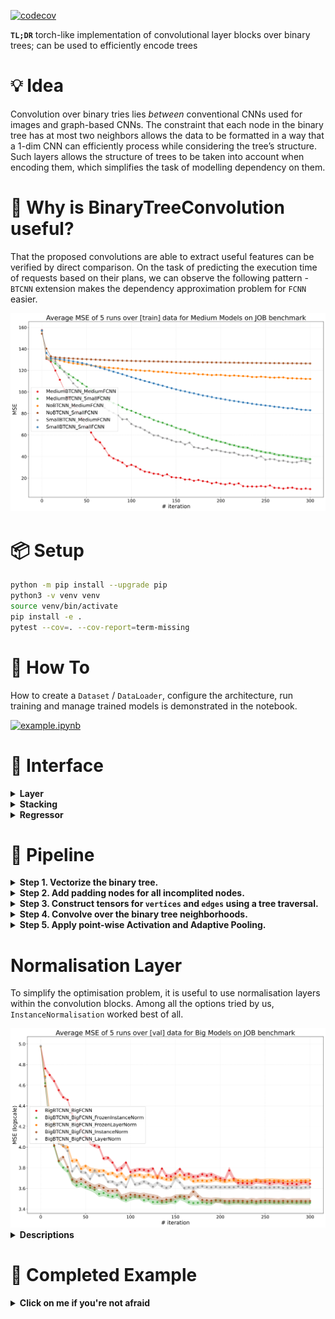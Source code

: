 [![codecov](https://codecov.io/gh/handdl/btcnn/graph/badge.svg?token=GCC9XW04VB)](https://codecov.io/gh/handdl/btcnn)

**`TL;DR`** 
torch-like implementation of convolutional layer blocks over binary trees; can be used to efficiently encode trees 


# 💡 Idea

Convolution over binary tries lies _between_ conventional CNNs used for images and graph-based CNNs. The constraint that each node in the binary tree has at most two neighbors
allows the data to be formatted in a way that a 1-dim CNN can efficiently process while considering the tree’s structure. Such layers allows the structure of trees to be taken into account when encoding them, which simplifies the task of modelling dependency on them.

# 🧐 Why is BinaryTreeConvolution useful? 

That the proposed convolutions are able to extract useful features can be verified by direct comparison. On the task of predicting the execution time of requests based on their plans, we can observe the following pattern - `BTCNN` extension makes the dependency approximation problem for `FCNN` easier.

<img src="https://github.com/handdl/btcnn/blob/main/losses.svg" alt="image" width="800"/>


# 📦 Setup

```bash
python -m pip install --upgrade pip
python3 -v venv venv
source venv/bin/activate
pip install -e .
pytest --cov=. --cov-report=term-missing
```

# 🚀 How To

How to create a `Dataset` / `DataLoader`, configure the architecture, run training and manage trained models is demonstrated in the notebook.

[![example.ipynb](https://colab.research.google.com/assets/colab-badge.svg)](https://colab.research.google.com/github/handdl/btcnn/blob/main/example.ipynb)

# 🧩 Interface

<details>
  <summary><strong>Layer</strong></summary>

Our layers process objects using the following representation:
- `vertices` - 3D tensor of shape `[batch_size, n_channels, max_length_in_batch]`
- `edges` - 4D tensor of shape `[batch_size, 1, max_length_in_batch, 3]`, where the last dimension contains three indices representing the node’s 1-hop neighborhood (`[parent_id, left_child_id, right_child_id]`)

```python3
def forward(self, vertices: "Tensor", edges: "Tensor") -> "Tensor":
    ...
```

_P.S. Currently implemented layers are: `BinaryTreeActivation`, `BinaryTreeAdaptivePooling`, `BinaryTreeConv`, `BinaryTreeLayerNorm`, `BinaryTreeInstanceNorm`_

_P.P.S. To work with this format, zero padding is used to handle a) missing children and b) aligning the tree lengths._

</details>

<details>
  <summary><strong>Stacking</strong></summary>

Since layers must always remember the structure behind the `vertices` (which is stored in `edges`), we decided to build module for layer stacking `BinaryTreeSequential`:

```python
class BinaryTreeSequential(nn.Module):
    def forward(self, vertices: "Tensor", edges: "Tensor") -> "Tensor":
        for layer in self.layers:
            vertices = layer(vertices, edges)
        return vertices
```

</details>

<details>
  <summary><strong>Regressor</strong></summary>

By combining CNN block with FCNN, it is possible to solve prediction problems. In fact, the whole inference
is broken down into two parts - encoding into a vector taking into account the tree structure (`btcnn` part), and then running a fully-connected network (`fcnn` part). 
This is put together in the `BinaryTreeRegressor` module:

```python3
class BinaryTreeRegressor(nn.Module):
    def forward(self, vertices: "Tensor", edges: "Tensor") -> "Tensor":
        return self.fcnn(self.btcnn(vertices=vertices, edges=edges))
```



</details>


# 🔢 Pipeline

<details>
  <summary><strong>Step 1. Vectorize the binary tree.</strong></summary>

```python3
                [1.0, 1.0]
                 /       \
        [1.0, -1.0]     *None*
            /    \                 
  [-1.0, -1.0]   [1.0, 1.0]
```

</details>

<details>
  <summary><strong>Step 2. Add padding nodes for all incomplited nodes.</strong></summary>
  
```python3
                [1.0, 1.0]
                 /       \
        [1.0, -1.0]   [0.0, 0.0]   # padding node
            /    \                 
  [-1.0, -1.0]   [1.0, 1.0]
```
  
</details>
  

<details>
  <summary><strong>Step 3. Construct tensors for <code>vertices</code> and <code>edges</code> using a tree traversal.</strong></summary>
  
```python3
# vertices 
[[0, 0], [1.0, 1.0], [1.0, -1.0], [-1.0, -1.0], [1.0, 1.0]]

# edges in the form `[node_id, left_child_id, right_child_id]`
[[1, 2, 0], [2, 3, 4], [3, 0, 0], [4, 0, 0]]
```

</details>


<details>
  <summary><strong>Step 4. Convolve over the binary tree neighborhoods.</strong></summary>
  
To account for the binary tree structure, we’ll convolve over the parent, left child, and right child nodes. This can be visualized as a filter moving across the tree structure:

```python3
       [θ_11, θ_12]
         /       \
[θ_21, θ_22]   [θ_31, θ_32]
```

**🪄 Trick:** the knowledge that each node has either zero or two children allows us to stretch the entire tree into a tensor of size `3 * tree_length`, a one-dimensional CNN with a 
`stride=3` can then capture the tree’s neighborhood, leveraging efficient convolution implementations while maintaining the tree’s geometry.

</details>

<details>
  <summary><strong>Step 5. Apply point-wise Activation and Adaptive Pooling.</strong></summary>
  
After applying several convolutional layers (along with point-wise non-linear functions and normalization layers), we can use a adaptive pooling method to reduce the tree to a _fixed-size_ vector.

```python3
                [a, e]
                /    \
            [b, f]   [e, k]
             /  \                 
        [c, g]  [d, h]

# after `AdaptiveMaxPooling` layer, the tree becomes a vector which size is equal to the number of channels in the tree
vector = [max(a, b, c, d, e), max(e, f, g, h, k)]
```
</details>


# Normalisation Layer

To simplify the optimisation problem, it is useful to use normalisation layers within the convolution blocks. 
Among all the options tried by us, `InstanceNormalisation` worked best of all.

<img src="https://github.com/handdl/btcnn/blob/main/normalisations.svg" alt="image" width="800"/>


<details>
    
<summary><b>Descriptions</b></summary>

<br>

**Batch Normalisation.** Aggregation is performed across all trees in the batch.
    
```python3
               [10000]                       [100]
               /     \                      /     \
            [100]   [100]               [10]     [10]
            /  \     /  \               /  \     
         [10] [10] [10] [10],        [2]   [5] 

batch_vertices = [
    [[.0], [10000], [100], [100], [10], [10], [10], [10]],
    [[.0], [100],   [10],  [2],   [5],  [10], [.0], [.0]],
]
batch_edges = [[[1,2,5], [2,3,4], [3,0,0], [4,0,0], [5,0,0]]]
batch_vertices_mean = mean(batch_vertices)  # [5050, 105, 101, 7.5, 10, 5, 5]
```

The Batch Normalisation does not suit us in a similar way to any NN over sequence reason - objects in a batch may have representations responsible for completely different information at the same position. As a result, aggregation by objects in the batches will lead to the fact that we will mix, for example, statistics of tree roots of different heights (which, given the semantics of statistics, is _inappropriate_ - characteristic orders of magnitude of cardinalities grow with tree height). 

**Layer Normalisation.** Aggregation is performed independently for each tree.
    
```python3
                [1.0,1.0]
                 /     \
        [1.0, -1.0]   *None*
            /  \                 
 [-1.0,-1.0]   [1.0,1.0]

tree_mean = mean([1.0, 1.0, 1.0, -1.0, -1.0, -1.0, 1.0, 1.0])  # 0.25
tree_std = std([1.0, 1.0, 1.0, -1.0, 1.0, -1.0, 1.0, 1.,0 0., 0.])  # 0.9682458365518543
```

**Instance Normalisation.** Aggregation is performed independently for each tree and each channel.
    
```python3
                [1.0,1.0]
                 /     \
        [1.0, -1.0]   *None*
            /  \                 
 [-1.0,-1.0]   [1.0,1.0]

tree_mean = [mean([1.0, 1.0, -1.0, 1.0]), mean([1.0, -1.0, -1.0, 1.0])]  # [0.5, .0]
tree_std = [std([1.0, 1.0, -1.0, 1.0]),  std([1.0, -1.0, -1.0, 1.0])]  # [0.8660254037844386, 1.0]
```

</details>


# 📝 Completed Example


<details>
<summary><b>Click on me if you're not afraid</b></summary>

<br>

<b>First</b>, a convolution with the filter is performed independently for each neighbourhood. An example of neighbourhood convolution on the root:

```python3
# tree
                [1.0,1.0]
                 /     \
        [1.0, -1.0]   *None*
            /  \                 
 [-1.0,-1.0]   [1.0,1.0]

# filter
       [1.0,-1.0]
         /      \
[-1.0,-1.0]   [1.0,1.0]

# root's neighborhood convolution
                [1.0,1.0]                [1.0,-1.0]
                 /     \        *         /      \            =      [0.0]
        [1.0,-1.0]   [0.0,0.0]    [-1.0,-1.0]   [1.0,1.0]
# (1.0 * 1.0 + 1.0 * -1.0) + (1.0 * -1.0 + -1.0 * -1.0) + (0.0 * 1.0 + 0.0 * 1.0) = 0.0
```

<b>In second</b>, normalisation and activation layers are applied. <b>In third</b>, dynamic pooling layer maps tree to fixed-length vector. 
Considering the structure of the tree, the following happens to the tree throughout the process:

```python3
                 # tree                  # filter                # after Conv            # after Norm & ReLU    # after AdaptiveMaxPooling

                [1.0,1.0]                                             [0.0]                      [0.0]                                     
                 /     \                [1.0,-1.0]                   /     \                     /   \
        [1.0,-1.0]   *None*  *           /      \        ->       [6.0]     *None*  ->     [1.73]  *None*  ->  [1.73]
            /  \                [-1.0,-1.0]   [1.0,1.0]           /  \                       /  \                                       
 [-1.0,-1.0]   [1.0,1.0]                                     [0.0]   [0.0]              [0.0]  [0.0]
```

**👁️⃤ Intuition.** After normalizing and applying the ReLU activation, the left child of the root becomes prominent. This happens because its values closely match the filter weights. This prominence indicates the similarity of the substructure to the filter. When training multiple filters simultaneously and combining convolutional blocks, we begin to capture more complex structures, such as subtrees of height 2, 3, and beyond. `BTCNN` effectively identifies key substructures in the tree, and then a `FCNN` assesses their presence.
